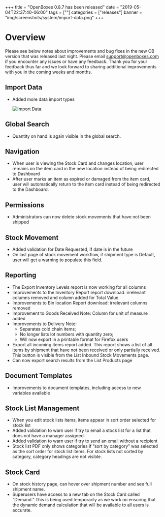 +++
title = "OpenBoxes 0.8.7 has been released"
date = "2019-05-04T22:37:40-06:00"
tags = [""]
categories = ["releases"]
banner = "img/screenshots/system/import-data.png"
+++

# Overview
Please see below notes about improvements and bug fixes in the new OB version that was released last night.
Please email [support@openboxes.com](mailto:support@openboxes.com) if you encounter any issues or have any feedback.
Thank you for your feedback thus far and we look forward to sharing additional improvements with you in the coming
weeks and months.

## Import Data
* Added more data import types

    <img src="/img/screenshots/system/import-data.png" class="img-responsive" alt="Import Data"/>

## Global Search
* Quantity on hand is again visible in the global search.

## Navigation
* When user is viewing the Stock Card and changes location, user remains on the item card in the new location instead of being redirected to Dashboard
* After user marks an item as expired or damaged from the item card, user will automatically return to the item card instead of being redirected to the Dashboard.

## Permissions
* Administrators can now delete stock movements that have not been shipped

## Stock Movement
* Added validation for Date Requested, if date is in the future
* On last page of stock movement workflow, if shipment type is Default, user will get a warning to populate this field.

## Reporting
* The Export Inventory Levels report is now working for all columns
* Improvements to the Inventory Report report download: irrelevant columns removed and column added for Total Value.
* Improvements to Bin location Report download: irrelevant columns removed
* Improvement to Goods Received Note: Column for unit of measure added
* Improvements to Delivery Note:
    * Separates cold chain items;
    * No longer lists lot numbers with quantity zero;
    * Will now export in a printable format for Firefox users
* Export all incoming items report added. This report shows a list of all items by shipment that have not been received or only partially received. This button is visible from the List Inbound Stock Movements page.
* Can now export search results from the List Products page

## Document Templates
* Improvements to document templates, including access to new variables available

## Stock List Management
* When you edit stock lists items, items appear in sort order selected for stock list
* Added validation to warn user if try to email a stock list for a list that does not have a manager assigned.
* Added validation to warn user if try to send an email without a recipient
* Stock list PDF only shows categories if “sort by category” was selected as the sort order for stock list items. For stock lists not sorted by category, category headings are not visible.

## Stock Card
* On stock history page, can hover over shipment number and see full shipment name.
* Superusers have access to a new tab on the Stock Card called “Demand.” This is being used temporarily as we work on ensuring that the dynamic demand calculation that will be available to all users is accurate.

